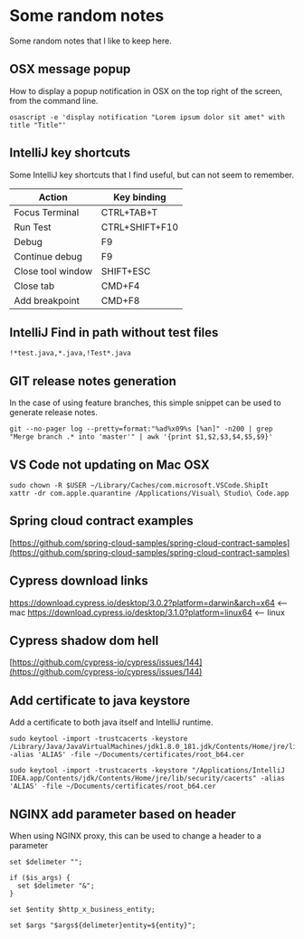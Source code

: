 # Some random notes
Some random notes that I like to keep here.

## OSX message popup
How to display a popup notification in OSX on the top right of the screen, from the command line.
```
osascript -e 'display notification "Lorem ipsum dolor sit amet" with title "Title"'
```

## IntelliJ key shortcuts
Some IntelliJ key shortcuts that I find useful, but can not seem to remember.

| Action            | Key binding       |
|-------------------|-------------------|
| Focus Terminal    | CTRL+TAB+T        |
| Run Test          | CTRL+SHIFT+F10    |
| Debug             | F9                |
| Continue debug    | F9                |
| Close tool window | SHIFT+ESC         |
| Close tab         | CMD+F4            |
| Add breakpoint    | CMD+F8            |

## IntelliJ Find in path without test files
```
!*test.java,*.java,!Test*.java
```

## GIT release notes generation
In the case of using feature branches, this simple snippet can be used to generate release notes.
```
git --no-pager log --pretty=format:"%ad%x09%s [%an]" -n200 | grep "Merge branch .* into 'master'" | awk '{print $1,$2,$3,$4,$5,$9}'
```

## VS Code not updating on Mac OSX
```
sudo chown -R $USER ~/Library/Caches/com.microsoft.VSCode.ShipIt
xattr -dr com.apple.quarantine /Applications/Visual\ Studio\ Code.app
```

## Spring cloud contract examples
[https://github.com/spring-cloud-samples/spring-cloud-contract-samples](https://github.com/spring-cloud-samples/spring-cloud-contract-samples)

## Cypress download links
https://download.cypress.io/desktop/3.0.2?platform=darwin&arch=x64 <-- mac
https://download.cypress.io/desktop/3.1.0?platform=linux64 <-- linux

## Cypress shadow dom hell
[https://github.com/cypress-io/cypress/issues/144](https://github.com/cypress-io/cypress/issues/144)

## Add certificate to java keystore
Add a certificate to both java itself and IntelliJ runtime.
```
sudo keytool -import -trustcacerts -keystore /Library/Java/JavaVirtualMachines/jdk1.8.0_181.jdk/Contents/Home/jre/lib/security/cacerts -alias 'ALIAS' -file ~/Documents/certificates/root_b64.cer

sudo keytool -import -trustcacerts -keystore "/Applications/IntelliJ IDEA.app/Contents/jdk/Contents/Home/jre/lib/security/cacerts" -alias 'ALIAS' -file ~/Documents/certificates/root_b64.cer
```

## NGINX add parameter based on header
When using NGINX proxy, this can be used to change a header to a parameter
```
set $delimeter "";

if ($is_args) {
  set $delimeter "&";
}

set $entity $http_x_business_entity;

set $args "$args${delimeter}entity=${entity}";
```
